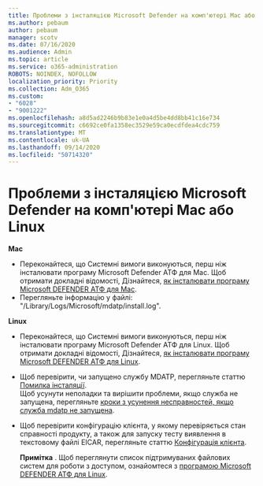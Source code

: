 ```yaml
---
title: Проблеми з інсталяцією Microsoft Defender на комп'ютері Mac або Linux
ms.author: pebaum
author: pebaum
manager: scotv
ms.date: 07/16/2020
ms.audience: Admin
ms.topic: article
ms.service: o365-administration
ROBOTS: NOINDEX, NOFOLLOW
localization_priority: Priority
ms.collection: Adm_O365
ms.custom:
- "6028"
- "9001222"
ms.openlocfilehash: a8d5ad2246b9b83e1e0a4d5be4dd8bb41c16e734
ms.sourcegitcommit: c6692ce0fa1358ec3529e59ca0ecdfdea4cdc759
ms.translationtype: MT
ms.contentlocale: uk-UA
ms.lasthandoff: 09/14/2020
ms.locfileid: "50714320"
---
```

# <a name="issues-installing-microsoft-defender-on-mac-or-linux"></a>Проблеми з інсталяцією Microsoft Defender на комп'ютері Mac або Linux

**Mac**

- Переконайтеся, що Системні вимоги виконуються, перш ніж інсталювати програму Microsoft Defender АТФ для Mac. Щоб отримати докладні відомості, Дізнайтеся, [як інсталювати програму Microsoft DEFENDER АТФ для Mac](https://docs.microsoft.com/windows/security/threat-protection/microsoft-defender-atp/microsoft-defender-atp-mac#how-to-install-microsoft-defender-atp-for-mac).  
- Перегляньте інформацію у файлі: "/Library/Logs/Microsoft/mdatp/install.log".

**Linux**

- Переконайтеся, що Системні вимоги виконуються, перш ніж інсталювати програму Microsoft Defender АТФ для Linux. Щоб отримати докладні відомості, Дізнайтеся, [як інсталювати програму Microsoft DEFENDER АТФ для Linux](https://docs.microsoft.com/windows/security/threat-protection/microsoft-defender-atp/microsoft-defender-atp-linux#system-requirements). 
- Щоб перевірити, чи запущено службу MDATP, перегляньте статтю [Помилка інсталяції](https://docs.microsoft.com/windows/security/threat-protection/microsoft-defender-atp/linux-support-install#installation-failed).  
    Щоб усунути неполадки та вирішити проблеми, якщо служба не запущена, перегляньте [кроки з усунення несправностей, якщо служба mdatp не запущена](https://docs.microsoft.com/windows/security/threat-protection/microsoft-defender-atp/linux-support-install#steps-to-troubleshoot-if-mdatp-service-isnt-running).
- Щоб перевірити конфігурацію клієнта, у якому перевіряється стан справності продукту, а також для запуску тесту виявлення в текстовому файлі EICAR, перегляньте статтю [Конфігурація клієнта](https://docs.microsoft.com/windows/security/threat-protection/microsoft-defender-atp/linux-install-manually#client-configuration).  

    **Примітка** . Щоб переглянути список підтримуваних файлових систем для роботи з доступом, ознайомтеся з [програмою Microsoft DEFENDER АТФ для Linux](https://docs.microsoft.com/windows/security/threat-protection/microsoft-defender-atp/microsoft-defender-atp-linux#system-requirements).